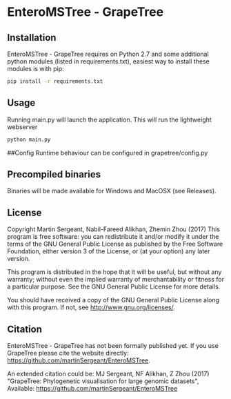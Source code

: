 # EnteroMSTree - GrapeTree

## Installation 
EnteroMSTree - GrapeTree requires on Python 2.7 and some additional python modules (listed in requirements.txt), easiest way to install these modules is with pip:

```bash
pip install -r requirements.txt

```

## Usage
Running main.py will launch the application. This will run the lightweight webserver 
```bash
python main.py

```


##Config
Runtime behaviour can be configured in grapetree/config.py 

## Precompiled binaries 
Binaries will be made available for Windows and MacOSX (see Releases).

## License
Copyright Martin Sergeant, Nabil-Fareed Alikhan, Zhemin Zhou (2017)
This program is free software: you can redistribute it and/or modify it under the terms of the GNU General Public License as published by the Free Software Foundation, either version 3 of the License, or (at your option) any later version.

This program is distributed in the hope that it will be useful, but without any warranty; without even the implied warranty of merchantability or fitness for a particular purpose. See the GNU General Public License for more details.

You should have received a copy of the GNU General Public License along with this program.  If not, see <http://www.gnu.org/licenses/>.


## Citation
EnteroMSTree - GrapeTree has not been formally published yet. If you use GrapeTree please cite the website directly: https://github.com/martinSergeant/EnteroMSTree.

An extended citation could be:
   MJ Sergeant, NF Alikhan, Z Zhou (2017) "GrapeTree: Phylogenetic visualisation for large genomic datasets", Available: https://github.com/martinSergeant/EnteroMSTree